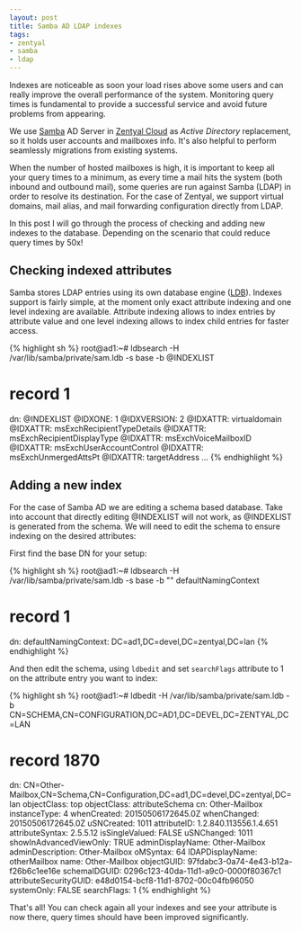 ```yaml
---
layout: post
title: Samba AD LDAP indexes
tags:
- zentyal
- samba
- ldap
---
```


Indexes are noticeable as soon your load rises above some users and can really improve the overall performance of the system. Monitoring query times is fundamental to provide a successful service and avoid future problems from appearing.

We use [Samba] AD Server in [Zentyal Cloud] as *Active Directory* replacement, so it holds user accounts and mailboxes info. It's also helpful to perform seamlessly migrations from existing systems.

When the number of hosted mailboxes is high, it is important to keep all your query times to a minimum, as every time a mail hits the system (both inbound and outbound mail), some queries are run against Samba (LDAP) in order to resolve its destination. For the case of Zentyal, we support virtual domains, mail alias, and mail forwarding configuration directly from LDAP.

In this post I will go through the process of checking and adding new indexes to the database. Depending on the scenario that could reduce query times by 50x!


Checking indexed attributes
---------------------------
Samba stores LDAP entries using its own database engine ([LDB]). Indexes support is fairly simple, at the moment only exact attribute indexing and one level indexing are available. Attribute indexing allows to index entries by attribute value and one level indexing allows to index child entries for faster access.

{% highlight sh %}
root@ad1:~# ldbsearch -H /var/lib/samba/private/sam.ldb  -s base -b @INDEXLIST
# record 1
dn: @INDEXLIST
@IDXONE: 1
@IDXVERSION: 2
@IDXATTR: virtualdomain
@IDXATTR: msExchRecipientTypeDetails
@IDXATTR: msExchRecipientDisplayType
@IDXATTR: msExchVoiceMailboxID
@IDXATTR: msExchUserAccountControl
@IDXATTR: msExchUnmergedAttsPt
@IDXATTR: targetAddress
...
{% endhighlight %}

Adding a new index
------------------
For the case of Samba AD we are editing a schema based database. Take into account that directly editing @INDEXLIST will not work, as @INDEXLIST is generated from the schema. We will need to edit the schema to ensure indexing on the desired attributes:

First find the base DN for your setup:

{% highlight sh %}
root@ad1:~# ldbsearch -H /var/lib/samba/private/sam.ldb  -s base -b "" defaultNamingContext
# record 1
dn: 
defaultNamingContext: DC=ad1,DC=devel,DC=zentyal,DC=lan
{% endhighlight %}

And then edit the schema, using `ldbedit` and set `searchFlags` attribute to 1 on the attribute entry you want to index:

{% highlight sh %}
root@ad1:~# ldbedit -H /var/lib/samba/private/sam.ldb  -b CN=SCHEMA,CN=CONFIGURATION,DC=AD1,DC=DEVEL,DC=ZENTYAL,DC=LAN

# record 1870
dn: CN=Other-Mailbox,CN=Schema,CN=Configuration,DC=ad1,DC=devel,DC=zentyal,DC=lan
objectClass: top
objectClass: attributeSchema
cn: Other-Mailbox
instanceType: 4
whenCreated: 20150506172645.0Z
whenChanged: 20150506172645.0Z
uSNCreated: 1011
attributeID: 1.2.840.113556.1.4.651
attributeSyntax: 2.5.5.12
isSingleValued: FALSE
uSNChanged: 1011
showInAdvancedViewOnly: TRUE
adminDisplayName: Other-Mailbox
adminDescription: Other-Mailbox
oMSyntax: 64
lDAPDisplayName: otherMailbox
name: Other-Mailbox
objectGUID: 97fdabc3-0a74-4e43-b12a-f26b6c1ee16e
schemaIDGUID: 0296c123-40da-11d1-a9c0-0000f80367c1
attributeSecurityGUID: e48d0154-bcf8-11d1-8702-00c04fb96050
systemOnly: FALSE
searchFlags: 1
{% endhighlight %}

That's all! You can check again all your indexes and see your attribute is now there, query times should have been improved significantly.


[Zentyal Cloud]: https://www.zentyal.com/zinc/
[Samba]: https://www.samba.org/
[LDB]: https://wiki.samba.org/index.php/LDB#How_LDB_Indexing_works
